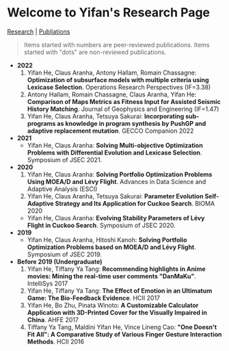 # Welcome to Yifan's Research Page

[Research]() | [Publiations](/publications/)

>Items started with numbers are peer-reviewed publications. Items started with "dots" are non-reviewed publications.

- **2022**
  1. Yifan He, Claus Aranha, Antony Hallam, Romain Chassagne: **Optimization of subsurface models with multiple criteria using Lexicase Selection**. Operations Research Perspectives (IF=3.38)
  2. Antony Hallam, Romain Chassagne, Claus Aranha, Yifan He: **Comparison of Maps Metrics as Fitness Input for Assisted Seismic History Matching**. Journal of Geophysics and Engineering (IF=1.47)
  3. Yifan He, Claus Aranha, Tetsuya Sakurai: **Incorporating sub-programs as knowledge in program synthesis by PushGP and adaptive replacement mutation**. GECCO Companion 2022
- **2021**
  - Yifan He, Claus Aranha: **Solving Multi-objective Optimization Problems with Differential Evolution and Lexicase Selection**. Symposium of JSEC 2021.
- **2020**
  1. Yifan He, Claus Aranha: **Solving Portfolio Optimization Problems Using MOEA/D and Lévy Flight**. Advances in Data Science and Adaptive Analysis (ESCI)
  2. Yifan He, Claus Aranha, Tetsuya Sakurai: **Parameter Evolution Self-Adaptive Strategy and Its Application for Cuckoo Search**. BIOMA 2020
  - Yifan He, Claus Aranha: **Evolving Stability Parameters of Lévy Flight in Cuckoo Search**. Symposium of JSEC 2020.
- **2019**
  - Yifan He, Claus Aranha, Hitoshi Kanoh: **Solving Portfolio Optimization Problems based on MOEA/D and Lévy Flight**. Symposium of JSEC 2019.
- **Before 2019 (Undergraduate)**
  1. Yifan He, Tiffany Ya Tang: **Recommending highlights in Anime movies: Mining the real-time user comments "DanMaKu"**. IntelliSys 2017
  2. Yifan He, Tiffany Ya Tang: **The Effect of Emotion in an Ultimatum Game: The Bio-Feedback Evidence**. HCII 2017
  3. Yifan He, Bo Zhu, Pinata Winoto: **A Customizable Calculator Application with 3D-Printed Cover for the Visually Impaired in China**. AHFE 2017
  4. Tiffany Ya Tang, Maldini Yifan He, Vince Lineng Cao: **"One Doesn't Fit All": A Comparative Study of Various Finger Gesture Interaction Methods**. HCII 2016
